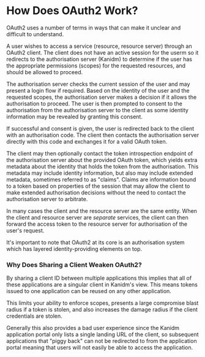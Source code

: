 # How Does OAuth2 Work?

OAuth2 uses a number of terms in ways that can make it unclear and difficult to understand.

A user wishes to access a service (resource, resource server) through an OAuth2 client. The client does not have an
active session for the userm so it redirects to the authorisation server (Kanidm) to determine if the user has the
appropriate permissions (scopes) for the requested resources, and should be allowed to proceed.

The authorisation server checks the current session of the user and may present a login flow if required. Based on the
identity of the user and the requested scopes, the authorisation server makes a decision if it allows the authorisation
to proceed. The user is then prompted to consent to the authorisation from the authorisation server to the client as
some identity information may be revealed by granting this consent.

If successful and consent is given, the user is redirected back to the client with an authorisation code. The client
then contacts the authorisation server directly with this code and exchanges it for a valid OAuth token.

The client may then optionally contact the token introspection endpoint of the authorisation server about the provided
OAuth token, which yields extra metadata about the identity that holds the token from the authorisation. This metadata
may include identity information, but also may include extended metadata, sometimes referred to as "claims". Claims are
information bound to a token based on properties of the session that may allow the client to make extended authorisation
decisions without the need to contact the authorisation server to arbitrate.

In many cases the client and the resource server are the same entity. When the client and resource server are _separate_
services, the client can then forward the access token to the resource server for authorisation of the user's request.

It's important to note that OAuth2 at its core is an authorisation system which has layered identity-providing elements
on top.

### Why Does Sharing a Client Weaken OAuth2?

By sharing a client ID between multiple applications this implies that all of these applications are a singular client
in Kanidm's view. This means tokens issued to one application can be reused on any other application.

This limits your ability to enforce scopes, presents a large compromise blast radius if a token is stolen, and also
increases the damage radius if the client credentials are stolen.

Generally this also provides a bad user experience since the Kanidm application portal only lists a single landing URL
of the client, so subsequent applications that "piggy back" can not be redirected to from the application portal meaning
that users will not easily be able to access the application.

